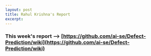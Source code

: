 ```yaml
---
layout: post
title: Rahul Krishna's Report
excerpt: 
---
```


### This week's report --> [https://github.com/ai-se/Defect-Prediction/wiki](https://github.com/ai-se/Defect-Prediction/wiki)

